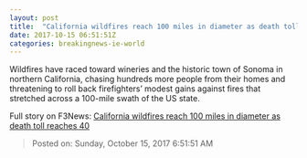```yaml
---
layout: post
title:  "California wildfires reach 100 miles in diameter as death toll reaches 40"
date: 2017-10-15 06:51:51Z
categories: breakingnews-ie-world
---
```


Wildfires have raced toward wineries and the historic town of Sonoma in northern California, chasing hundreds more people from their homes and threatening to roll back firefighters’ modest gains against fires that stretched across a 100-mile swath of the US state.


Full story on F3News: [California wildfires reach 100 miles in diameter as death toll reaches 40](http://www.f3nws.com/n/kXMKvE)

> Posted on: Sunday, October 15, 2017 6:51:51 AM
